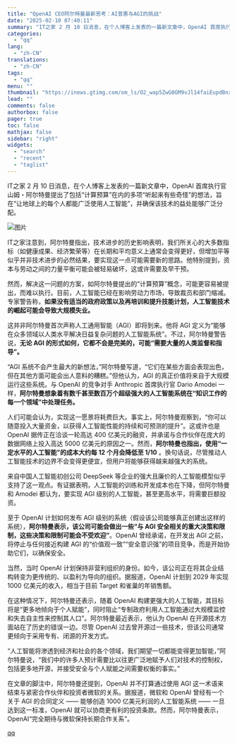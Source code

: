 ```yaml
---
title: "OpenAI CEO阿尔特曼最新思考：AI普惠与AGI的挑战"
date: "2025-02-10 07:40:11"
summary: "IT之家 2 月 10 日消息，在个人博客上发表的一篇新文章中，OpenAI 首席执行官山姆・阿尔特..."
categories:
  - "qq"
lang:
  - "zh-CN"
translations:
  - "zh-CN"
tags:
  - "qq"
menu: ""
thumbnail: "https://inews.gtimg.com/om_ls/O2_wap5ZwG0GM9vJl14faiEupdBnxQo3stNpD8xQ6xHukAA_640360/0"
lead: ""
comments: false
authorbox: false
pager: true
toc: false
mathjax: false
sidebar: "right"
widgets:
  - "search"
  - "recent"
  - "taglist"
---
```


IT之家 2 月 10 日消息，在个人博客上发表的一篇新文章中，OpenAI 首席执行官山姆・阿尔特曼提出了包括“计算预算”在内的多项“听起来有些奇怪”的想法，旨在“让地球上的每个人都能广泛使用人工智能”，并确保该技术的益处能够广泛分配。

![图片](https://inews.gtimg.com/om_bt/OW9b7ejSwvo3KENiALb0Zsf50fxWdMjC18Tju5gEIPCaAAA/641)

IT之家注意到，阿尔特曼指出，技术进步的历史影响表明，我们所关心的大多数指标（如健康成果、经济繁荣等）在长期和平均意义上通常会变得更好，但增加平等似乎并非技术进步的必然结果，要实现这一点可能需要新的思路。他特别提到，资本与劳动之间的力量平衡可能会被轻易破坏，这或许需要及早干预。

然而，解决这一问题的方案，如阿尔特曼提出的“计算预算”概念，可能更容易被提出，而难以执行。目前，人工智能已经在影响劳动力市场，导致裁员和部门缩减。专家警告称，**如果没有适当的政府政策以及再培训和提升技能计划，人工智能技术的崛起可能会导致大规模失业。**

这并非阿尔特曼首次声称人工通用智能（AGI）即将到来。他将 AGI 定义为“能够在众多领域以人类水平解决日益复杂问题的人工智能系统”。不过，阿尔特曼警告说，**无论 AGI 的形式如何，它都不会是完美的，可能“需要大量的人类监督和指导”。**

“AGI 系统不会产生最大的新想法，”阿尔特曼写道，“它们在某些方面会表现出色，但在其他方面可能会出人意料的糟糕。”但他认为，AGI 的真正价值将来自于大规模运行这些系统。与 OpenAI 的竞争对手 Anthropic 首席执行官 Dario Amodei 一样，**阿尔特曼想象着有数千甚至数百万个超级强大的人工智能系统在“知识工作的每一个领域”中处理任务。**

人们可能会认为，实现这一愿景将耗费巨大。事实上，阿尔特曼观察到，“你可以随意投入大量资金，以获得人工智能性能的持续和可预测的提升”。这或许也是 OpenAI 据传正在洽谈一轮高达 400 亿美元的融资，并承诺与合作伙伴在庞大的数据网络上投入高达 5000 亿美元的原因之一。然而，**阿尔特曼也指出，使用“一定水平的人工智能”的成本大约每 12 个月会降低至 1/10** 。换句话说，尽管推动人工智能技术的边界不会变得更便宜，但用户将能够获得越来越强大的系统。

来自中国人工智能初创公司 DeepSeek 等企业的强大且廉价的人工智能模型似乎支持了这一观点。有证据表明，人工智能的训练和开发成本也在下降，但阿尔特曼和 Amodei 都认为，要实现 AGI 级别的人工智能，甚至更高水平，将需要巨额投资。

至于 OpenAI 计划如何发布 AGI 级别的系统（假设该公司能够真正创建出这样的系统），**阿尔特曼表示，该公司可能会做出一些“与 AGI 安全相关的重大决策和限制，这些决策和限制可能会不受欢迎”**。OpenAI 曾经承诺，在开发出 AGI 之前，将停止与任何接近构建 AGI 的“价值观一致”“安全意识强”的项目竞争，而是开始协助它们，以确保安全。

当然，当时 OpenAI 计划保持非营利组织的身份。如今，该公司正在将其企业结构转变为更传统的、以盈利为导向的组织。据报道，OpenAI 计划到 2029 年实现 1000 亿美元的收入，相当于目前 Target 和雀巢的年销售额。

在这种情况下，阿尔特曼还表示，随着 OpenAI 构建更强大的人工智能，其目标将是“更多地倾向于个人赋能”，同时阻止“专制政府利用人工智能通过大规模监控和失去自主性来控制其人口”。阿尔特曼最近表示，他认为 OpenAI 在开源技术方面站在了历史的错误一边。尽管 OpenAI 过去曾开源过一些技术，但该公司通常更倾向于采用专有、闭源的开发方式。

“人工智能将渗透到经济和社会的各个领域，我们期望一切都能变得更加智能，”阿尔特曼说，“我们中的许多人预计需要比以往更广泛地赋予人们对技术的控制权，包括更多地开源，并接受安全与个人赋能之间需要权衡的事实。”

在文章的脚注中，阿尔特曼还提到，OpenAI 并不打算通过使用 AGI 这一术语来结束与紧密合作伙伴和投资者微软的关系。据报道，微软和 OpenAI 曾经有一个关于 AGI 的合同定义 —— 能够创造 1000 亿美元利润的人工智能系统 —— 一旦达到这一标准，OpenAI 就可以协商更有利的投资条款。然而，阿尔特曼表示，OpenAI“完全期待与微软保持长期合作关系”。

[qq](https://new.qq.com/rain/a/20250210A015D000)

